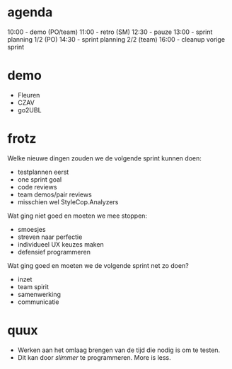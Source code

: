 # agenda
10:00 - demo (PO/team)
11:00 - retro (SM)
12:30 - pauze
13:00 - sprint planning 1/2 (PO)
14:30 - sprint planning 2/2 (team)
16:00 - cleanup vorige sprint

# demo
* Fleuren
* CZAV
* go2UBL

# frotz
Welke nieuwe dingen zouden we de volgende sprint kunnen doen:

* testplannen eerst
* one sprint goal
* code reviews
* team demos/pair reviews
* misschien wel StyleCop.Analyzers

Wat ging niet goed en moeten we mee stoppen:

* smoesjes
* streven naar perfectie
* individueel UX keuzes maken
* defensief programmeren

Wat ging goed en moeten we de volgende sprint net zo doen?

* inzet
* team spirit
* samenwerking
* communicatie

# quux
* Werken aan het omlaag brengen van de tijd die nodig is om te testen.
* Dit kan door *slimmer* te programmeren. More is less.